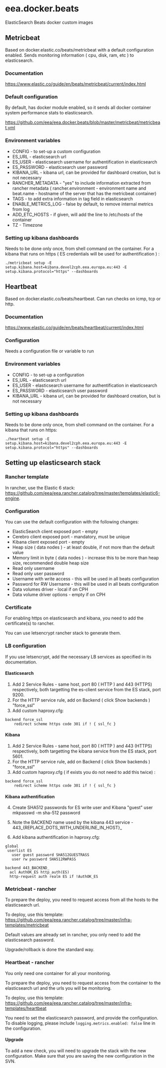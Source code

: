 # eea.docker.beats
ElasticSearch Beats docker custom images



## Metricbeat

Based on docker.elastic.co/beats/metricbeat with a default configuration enabled. Sends monitoring information ( cpu, disk, ram, etc ) to elasticsearch.

### Documentation

https://www.elastic.co/guide/en/beats/metricbeat/current/index.html

### Default configuration

By default, has docker module enabled, so it sends all docker container system performance stats to elasticsearch.

https://github.com/eea/eea.docker.beats/blob/master/metricbeat/metricbeat.yml

### Environment variables

*   CONFIG - to set-up a custom configuration
*   ES_URL - elasticsearch url
*   ES_USER - elasticsearch username for authentification in elasticsearch
*   ES_PASSWORD - elasticsearch user password
*   KIBANA_URL - kibana url, can be provided for dashboard creation, but is not necessary
*   RANCHER_METADATA - "yes" to include information extracted from rancher metadata ( rancher.environment - environment name and beat.name - hostname of the server that has the metricbeat container)
*   TAGS - to add extra information in tag field in elasticsearch
*   ENABLE_METRICS_LOG - false by default, to remove internal metrics from log
*   ADD_ETC_HOSTS - if given, will add the line to /etc/hosts of the container
*   TZ - Timezone


### Setting up kibana dashboards

Needs to be done only once, from shell command on the container. For a kibana that runs on https ( ES credentials will be used for authentification ) :

    ./metricbeat setup -E setup.kibana.host=kibana.devel2cph.eea.europa.eu:443 -E setup.kibana.protocol="https" --dashboards

## Heartbeat

Based on docker.elastic.co/beats/heartbeat. Can run checks on icmp, tcp or http. 

### Documentation

https://www.elastic.co/guide/en/beats/heartbeat/current/index.html

### Configuration

Needs a configuration file or variable to run


### Environment variables

*   CONFIG - to set-up a configuration
*   ES_URL - elasticsearch url
*   ES_USER - elasticsearch username for authentification in elasticsearch
*   ES_PASSWORD - elasticsearch user password
*   KIBANA_URL - kibana url, can be provided for dashboard creation, but is not necessary

### Setting up kibana dashboards

Needs to be done only once, from shell command on the container. For a kibana that runs on https:

    ./heartbeat setup -E setup.kibana.host=kibana.devel2cph.eea.europa.eu:443 -E setup.kibana.protocol="https" --dashboards

## Setting up elasticsearch stack

### Rancher template
In rancher, use the Elastic 6 stack: https://github.com/eea/eea.rancher.catalog/tree/master/templates/elastic6-engine.

### Configuration

You can use the default configuration with the following changes:


* ElasticSearch client exposed port - empty
* Cerebro  client exposed port - mandatory, must be unique
* Kibana  client exposed port - empty
* Heap size ( data nodes ) - at least double, if not more than the default value
* Memory limit in byte ( data nodes ) - increase this to be more than heap size, recommended double heap size
* Read only username 
* Read only user password
* Username with write access - this will be used in all beats configuration
* Password for RW Username - this will be used in all beats configuration
* Data volumes driver - local if on CPH
* Data volume driver options - empty if on CPH


### Certificate

For enabling https on elasticsearch and kibana, you need to add the certificate(s) to rancher.

You can use letsencrypt rancher stack to generate them.

### LB configuration

If you use letsencrypt, add the necessary LB services as specified in its documentation.

#### Elasticsearch

1. Add 2 Service Rules - same host, port 80 ( HTTP )  and 443 (HTTPS)  respectively, both targetting the es-client service from the ES stack, port 9200.
2. For the HTTP service rule, add on Backend ( click Show backends ) "force_ssl"
3. Add custom haproxy.cfg:
```
backend force_ssl
    redirect scheme https code 301 if ! { ssl_fc }
```

#### Kibana

1. Add 2 Service Rules - same host, port 80 ( HTTP )  and 443 (HTTPS)  respectively, both targetting the kibana service from the ES stack, port 5601.
2. For the HTTP service rule, add on Backend ( click Show backends ) "force_ssl"
3. Add custom haproxy.cfg ( if exists you do not need to add this twice) :
```
backend force_ssl
    redirect scheme https code 301 if ! { ssl_fc }
```
#### Kibana authentification

4. Create SHA512 passwords for ES write user and Kibana "guest" user
     mkpasswd -m sha-512 password
5. Note the BACKEND name used by the kibana 443 service - 
443_{REPLACE_DOTS_WITH_UNDERLINE_IN_HOST}_

6. Add kibana authentification in haproxy.cfg:

```
global
 userlist ES
   user guest password SHA512GUESTRASS
   user rw password SHA512RWPASS

backend 443_BACKEND_
  acl AuthOK_ES http_auth(ES)
  http-request auth realm ES if !AuthOK_ES
```

### Metricbeat - rancher

To prepare the deploy, you need to request access from all the hosts to the elasticsearch url.

To deploy, use this template: https://github.com/eea/eea.rancher.catalog/tree/master/infra-templates/metricbeat

Default values are already set in rancher, you only need to add the elasticsearch password.

Upgrade/rollback is done the standard way.


### Heartbeat - rancher

You only need one container for all your monitoring.

To prepare the deploy, you need to request access from the container to the elasticsearch url and the urls you will be monitoring.

To deploy, use this template: https://github.com/eea/eea.rancher.catalog/tree/master/infra-templates/heartbeat

You need to set the elasticsearch password, and provide the configuration. To disable logging, please include `logging.metrics.enabled: false` line in the configuration.

#### Upgrade

To add a new check, you will need to upgrade the stack with the new configuration. Make sure that you are saving the new configuration in the SVN.


